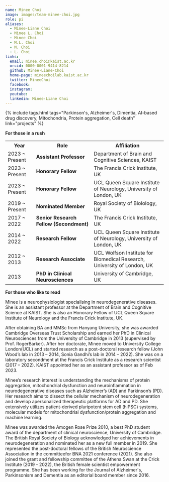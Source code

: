 ```yaml
---
name: Minee Choi
image: images/team-minee-choi.jpg
role: pi
aliases:
  - Minee-Liane Choi
  - Minee L. Choi
  - Minee Choi
  - M.L. Choi
  - M. Choi
  - L. Choi
links:  
  email: minee.choi@kaist.ac.kr
  orcid: 0000-0001-9414-8214
  github: Minee-Liane-Choi
  home-page: mineechoilab.kaist.ac.kr
  twitter: MineeChoi
  facebook:
  instagram:
  youtube:
  linkedin: Minee-Liane Choi
---
```


{%
  include tags.html
  tags="Parkinson's, Alzheimer's, Dimentia, AI-based drug discovery, Mitochondria, Protein aggregation, Cell death"
  link="projects"
%}

<strong>For those in a rush</strong>

<table>
  <tr>
    <th>Year</th>
    <th>Role</th>
    <th>Affiliation</th>
  </tr>
  <tr>
    <td>2023 ~ Present</td>
    <td><b>Assistant Professor</b></td>
    <td>Department of Brain and Cognitive Sciences, KAIST</td>
  </tr>
  <tr>
    <td>2023 ~ Present</td>
    <td><b>Honorary Fellow</b></td>
    <td>The Francis Crick Institute, UK</td>
  </tr>
  <tr>
    <td>2023 ~ Present</td>
    <td><b>Honorary Fellow</b></td>
    <td>UCL Queen Square Institute of Neurology, University of London, UK</td>
  </tr>
  <tr>
    <td>2019 ~ Present</td>
    <td><b>Nominated Member</b></td>
    <td>Royal Society of Biolology, UK</td>
  </tr>
  <tr>
    <td>2017 ~ 2022</td>
    <td><b>Senior Research Fellow (Secondment)</b></td>
    <td>The Francis Crick Institute, UK</td>
  </tr>
  <tr>
    <td>2014 ~ 2022</td>
    <td><b>Research Fellow</b></td>
    <td>UCL Queen Square Institute of Neurology, University of London, UK</td>
  </tr>
  <tr>
    <td>2012 ~ 2013</td>
    <td><b>Research Associate</b></td>
    <td>UCL Wolfson Institute for Biomedical Research, University of London, UK</td>
  </tr>
  <tr>
    <td>2013</td>
    <td><b>PhD in Clinical Neurosciences</b></td>
    <td>University of Cambridge, UK</td>
  </tr>
</table>

<strong>For those who like to read</strong>

Minee is a neurophysiologist specialising in neurodegenerative diseases. She is an assistant professor at the Department of Brain and Cognitive Science at KAIST. She is also an Honorary Fellow of UCL Queen Square Institute of Neurology and the Francis Crick Institute, UK. <br>

After obtaining BA and MMSc from Hanyang University, she was awarded Cambridge Overseas Trust Scholarship and earned her PhD in Clinical Neurosciences from the University of Cambridge in 2013 (supervised by Prof. RogerBarker). After her doctorate, Minee moved to University College London(UCL) and started research as a post-doctoral research fellow (John Wood’s lab in 2013 – 2014, Sonia Gandhi’s lab in 2014 – 2022). She was on a laboratory secondment at the Francis Crick Institute as a research scientist (2017 – 2022). KAIST appointed her as an assistant professor as of Feb 2023.
 
Minee’s research interest is understanding the mechanisms of protein aggregation, mitochondrial dysfunction and neuroinflammation in neurodegenerative diseases such as Alzheimer’s (AD) and Parkinson’s (PD). Her research aims to dissect the cellular mechanism of neurodegeneration and develop apersonalized therapeutic platforms for AD and PD. She extensively utilizes patient-derived pluripotent stem cell (hiPSC) systems, molecular models for mitochondrial dysfunction/protein aggregation and machine learning.

Minee was awarded the Amogen Rose Prize 2010, a best PhD student award of the department of clinical neuroscience, University of Cambridge. The British Royal Society of Biology acknowledged her achievements in neurodegeneration and nominated her as a new full member in 2019. She represented the post-doctoral fellows of the British Neuroscience Association in the committeefor BNA 2021 conference (2021). She also joined the grant and fellowship committee of the Athena Swan at the Crick Institute (2019 - 2022), the British female scientist empowerment programme. She has been working for the Journal of Alzheimer's, Parkinsonism and Dementia as an editorial board member since 2016.
